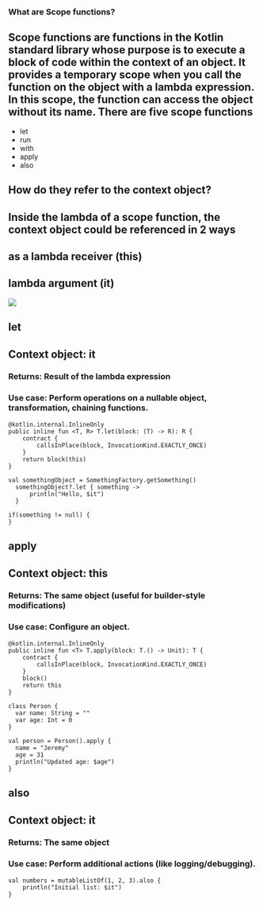 ### What are Scope functions?
## Scope functions are functions in the Kotlin standard library whose purpose is to execute a block of code within the context of an object. It provides a temporary scope when you call the function on the object with a lambda expression. In this scope, the function can access the object without its name. There are five scope functions

- let
- run
- with
- apply
- also

## How do they refer to the context object?
## Inside the lambda of a scope function, the context object could be referenced in 2 ways

## as a lambda receiver (this)
## lambda argument (it)

![](https://github.com/saeedashrafy/learn/blob/main/Screenshot%201403-12-05%20at%2007.08.51.png)


## let
## Context object: it
### Returns: Result of the lambda expression
### Use case: Perform operations on a nullable object, transformation, chaining functions.
 
```
@kotlin.internal.InlineOnly
public inline fun <T, R> T.let(block: (T) -> R): R {
    contract {
        callsInPlace(block, InvocationKind.EXACTLY_ONCE)
    }
    return block(this)
}

```

```
val somethingObject = SomethingFactory.getSomething()
  somethingObject?.let { something ->
      println("Hello, $it") 
  }

if(something != null) {
}
```

## apply
## Context object: this
### Returns: The same object (useful for builder-style modifications)
### Use case: Configure an object.

```
@kotlin.internal.InlineOnly
public inline fun <T> T.apply(block: T.() -> Unit): T {
    contract {
        callsInPlace(block, InvocationKind.EXACTLY_ONCE)
    }
    block()
    return this
}

class Person {
  var name: String = ""
  var age: Int = 0
}

val person = Person().apply {
  name = "Jeremy"
  age = 31
  println("Updated age: $age")
}
```
## also
## Context object: it
### Returns: The same object
### Use case: Perform additional actions (like logging/debugging).

```
val numbers = mutableListOf(1, 2, 3).also {
    println("Initial list: $it")
}
```
